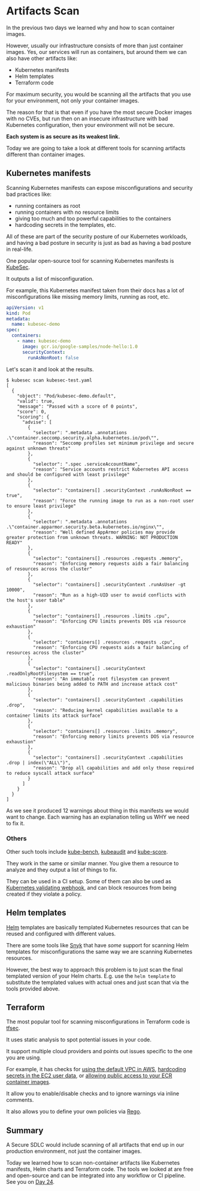 # Artifacts Scan

In the previous two days we learned why and how to scan container images.

However, usually our infrastructure consists of more than just container images.
Yes, our services will run as containers, but around them we can also have other artifacts like:

- Kubernetes manifests
- Helm templates
- Terraform code

For maximum security, you would be scanning all the artifacts that you use for your environment, not only your container images.

The reason for that is that even if you have the most secure Docker images with no CVEs,
but run then on an insecure infrastructure with bad Kubernetes configuration,
then your environment will not be secure.

**Each system is as secure as its weakest link.**

Today we are going to take a look at different tools for scanning artifacts different than container images.

## Kubernetes manifests

Scanning Kubernetes manifests can expose misconfigurations and security bad practices like:

- running containers as root
- running containers with no resource limits
- giving too much and too powerful capabilities to the containers
- hardcoding secrets in the templates, etc.

All of these are part of the security posture of our Kubernetes workloads, and having a bad posture in security is just as bad as having a bad posture in real-life.

One popular open-source tool for scanning Kubernetes manifests is [KubeSec](https://kubesec.io/).

It outputs a list of misconfiguration.

For example, this Kubernetes manifest taken from their docs has a lot of misconfigurations like missing memory limits, running as root, etc.

```yaml
apiVersion: v1
kind: Pod
metadata:
  name: kubesec-demo
spec:
  containers:
    - name: kubesec-demo
      image: gcr.io/google-samples/node-hello:1.0
      securityContext:
        runAsNonRoot: false
```

Let's scan it and look at the results.

```shell
$ kubesec scan kubesec-test.yaml
[
  {
    "object": "Pod/kubesec-demo.default",
    "valid": true,
    "message": "Passed with a score of 0 points",
    "score": 0,
    "scoring": {
      "advise": [
        {
          "selector": ".metadata .annotations .\"container.seccomp.security.alpha.kubernetes.io/pod\"",
          "reason": "Seccomp profiles set minimum privilege and secure against unknown threats"
        },
        {
          "selector": ".spec .serviceAccountName",
          "reason": "Service accounts restrict Kubernetes API access and should be configured with least privilege"
        },
        {
          "selector": "containers[] .securityContext .runAsNonRoot == true",
          "reason": "Force the running image to run as a non-root user to ensure least privilege"
        },
        {
          "selector": ".metadata .annotations .\"container.apparmor.security.beta.kubernetes.io/nginx\"",
          "reason": "Well defined AppArmor policies may provide greater protection from unknown threats. WARNING: NOT PRODUCTION READY"
        },
        {
          "selector": "containers[] .resources .requests .memory",
          "reason": "Enforcing memory requests aids a fair balancing of resources across the cluster"
        },
        {
          "selector": "containers[] .securityContext .runAsUser -gt 10000",
          "reason": "Run as a high-UID user to avoid conflicts with the host's user table"
        },
        {
          "selector": "containers[] .resources .limits .cpu",
          "reason": "Enforcing CPU limits prevents DOS via resource exhaustion"
        },
        {
          "selector": "containers[] .resources .requests .cpu",
          "reason": "Enforcing CPU requests aids a fair balancing of resources across the cluster"
        },
        {
          "selector": "containers[] .securityContext .readOnlyRootFilesystem == true",
          "reason": "An immutable root filesystem can prevent malicious binaries being added to PATH and increase attack cost"
        },
        {
          "selector": "containers[] .securityContext .capabilities .drop",
          "reason": "Reducing kernel capabilities available to a container limits its attack surface"
        },
        {
          "selector": "containers[] .resources .limits .memory",
          "reason": "Enforcing memory limits prevents DOS via resource exhaustion"
        },
        {
          "selector": "containers[] .securityContext .capabilities .drop | index(\"ALL\")",
          "reason": "Drop all capabilities and add only those required to reduce syscall attack surface"
        }
      ]
    }
  }
]
```

As we see it produced 12 warnings about thing in this manifests we would want to change.
Each warning has an explanation telling us WHY we need to fix it.

### Others

Other such tools include [kube-bench](https://github.com/aquasecurity/kube-bench), [kubeaudit](https://github.com/Shopify/kubeaudit) and [kube-score](https://github.com/zegl/kube-score).

They work in the same or similar manner.
You give them a resource to analyze and they output a list of things to fix.

They can be used in a CI setup.
Some of them can also be used as [Kubernetes validating webhook](https://kubernetes.io/docs/reference/access-authn-authz/extensible-admission-controllers/), and can block resources from being created if they violate a policy.

## Helm templates

[Helm](https://helm.sh/) templates are basically templated Kubernetes resources that can be reused and configured with different values.

There are some tools like [Snyk](https://docs.snyk.io/products/snyk-infrastructure-as-code/scan-kubernetes-configuration-files/scan-and-fix-security-issues-in-helm-charts) that have *some* support for scanning Helm templates for misconfigurations the same way we are scanning Kubernetes resources.

However, the best way to approach this problem is to just scan the final templated version of your Helm charts.
E.g. use the `helm template` to substitute the templated values with actual ones and just scan that via the tools provided above.

## Terraform

The most popular tool for scanning misconfigurations in Terraform code is [tfsec](https://github.com/aquasecurity/tfsec).

It uses static analysis to spot potential issues in your code.

It support multiple cloud providers and points out issues specific to the one you are using.

For example, it has checks for [using the default VPC in AWS](https://aquasecurity.github.io/tfsec/v1.28.1/checks/aws/ec2/no-default-vpc/),
[hardcoding secrets in the EC2 user data](https://aquasecurity.github.io/tfsec/v1.28.1/checks/aws/ec2/no-secrets-in-launch-template-user-data/),
or [allowing public access to your ECR container images](https://aquasecurity.github.io/tfsec/v1.28.1/checks/aws/ecr/no-public-access/).

It allow you to enable/disable checks and to ignore warnings via inline comments.

It also allows you to define your own policies via [Rego](https://www.openpolicyagent.org/docs/latest/policy-language/).

## Summary

A Secure SDLC would include scanning of all artifacts that end up in our production environment, not just the container images.

Today we learned how to scan non-container artifacts like Kubernetes manifests, Helm charts and Terraform code.
The tools we looked at are free and open-source and can be integrated into any workflow or CI pipeline.
See you on [Day 24](day24.md).
